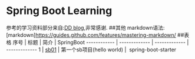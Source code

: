 # Spring Boot Learning
参考的学习资料部分来自:[DD blog](http://blog.didispace.com/categories/Spring-Boot/),非常感谢.
##其他
markdown语法:[markdown]https://guides.github.com/features/mastering-markdown/
##表格
序号 | 标题 | 简介 | SpringBoot
------------ | ------------- | ------------- | -------------
1 | [sb01](https://guides.github.com/features/mastering-markdown/) | 第一个sb项目(hello world) |  spring-boot-starter
